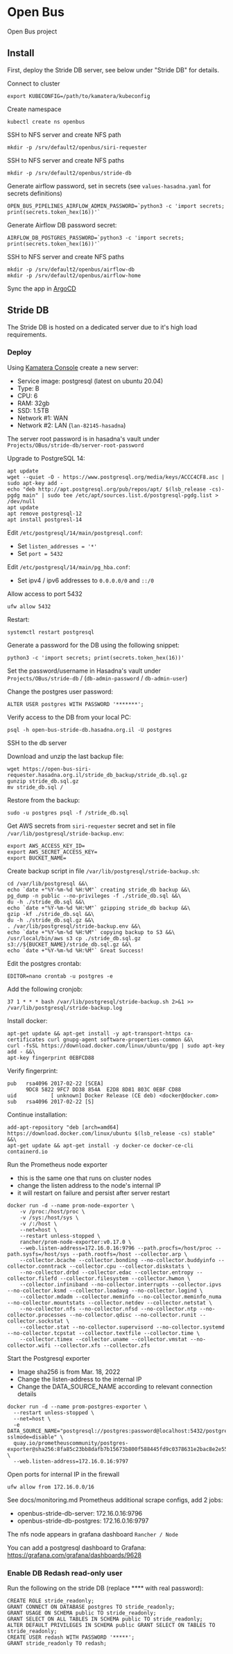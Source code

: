 # Open Bus

Open Bus project

## Install

First, deploy the Stride DB server, see below under "Stride DB" for details.

Connect to cluster

```
export KUBECONFIG=/path/to/kamatera/kubeconfig
```

Create namespace

```
kubectl create ns openbus
```

SSH to NFS server and create NFS path

```
mkdir -p /srv/default2/openbus/siri-requester
```

SSH to NFS server and create NFS paths

```
mkdir -p /srv/default2/openbus/stride-db
```

Generate airflow password, set in secrets (see `values-hasadna.yaml` for secrets definitions)

```
OPEN_BUS_PIPELINES_AIRFLOW_ADMIN_PASSWORD=`python3 -c 'import secrets; print(secrets.token_hex(16))'`
```

Generate Airflow DB password secret:
```
AIRFLOW_DB_POSTGRES_PASSWORD=`python3 -c 'import secrets; print(secrets.token_hex(16))'`
```

SSH to NFS server and create NFS paths

```
mkdir -p /srv/default2/openbus/airflow-db
mkdir -p /srv/default2/openbus/airflow-home
```

Sync the app in [ArgoCD](/docs/argocd.md)


## Stride DB

The Stride DB is hosted on a dedicated server due to it's high load requirements.

### Deploy

Using [Kamatera Console](https://console.kamatera.com) create a new server:

* Service image: postgresql (latest on ubuntu 20.04)
* Type: B
* CPU: 6
* RAM: 32gb
* SSD: 1.5TB
* Network #1: WAN
* Network #2: LAN (`lan-82145-hasadna`)

The server root password is in hasadna's vault under `Projects/OBus/stride-db/server-root-password`

Upgrade to PostgreSQL 14:

```
apt update
wget --quiet -O - https://www.postgresql.org/media/keys/ACCC4CF8.asc | sudo apt-key add -
echo "deb http://apt.postgresql.org/pub/repos/apt/ $(lsb_release -cs)-pgdg main" | sudo tee /etc/apt/sources.list.d/postgresql-pgdg.list > /dev/null
apt update
apt remove postgresql-12
apt install postgresl-14
```

Edit `/etc/postgresql/14/main/postgresql.conf`:

* Set `listen_addresses = '*'`
* Set `port = 5432`

Edit `/etc/postgresql/14/main/pg_hba.conf`:

* Set ipv4 / ipv6 addresses to `0.0.0.0/0` and `::/0`

Allow access to port 5432

```
ufw allow 5432
```

Restart:

```
systemctl restart postgresql
```

Generate a password for the DB using the following snippet:

```
python3 -c 'import secrets; print(secrets.token_hex(16))'
```

Set the password/username in Hasadna's vault under `Projects/OBus/stride-db` / (`db-admin-password` / `db-admin-user`)

Change the postgres user password:

```
ALTER USER postgres WITH PASSWORD '*******';
```

Verify access to the DB from your local PC:

```
psql -h open-bus-stride-db.hasadna.org.il -U postgres
```

SSH to the db server

Download and unzip the last backup file:

```
wget https://open-bus-siri-requester.hasadna.org.il/stride_db_backup/stride_db.sql.gz
gunzip stride_db.sql.gz
mv stride_db.sql /
```

Restore from the backup:

```
sudo -u postgres psql -f /stride_db.sql
```

Get AWS secrets from `siri-requester` secret and set in file `/var/lib/postgresql/stride-backup.env`:

```
export AWS_ACCESS_KEY_ID=
export AWS_SECRET_ACCESS_KEY=
export BUCKET_NAME=
```

Create backup script in file `/var/lib/postgresql/stride-backup.sh`:

```
cd /var/lib/postgresql &&\
echo `date +"%Y-%m-%d %H:%M"` creating stride_db backup &&\
pg_dump -n public --no-privileges -f ./stride_db.sql &&\
du -h ./stride_db.sql &&\
echo `date +"%Y-%m-%d %H:%M"` gzipping stride_db backup &&\
gzip -kf ./stride_db.sql &&\
du -h ./stride_db.sql.gz &&\
. /var/lib/postgresql/stride-backup.env &&\
echo `date +"%Y-%m-%d %H:%M"` copying backup to S3 &&\
/usr/local/bin/aws s3 cp ./stride_db.sql.gz s3://${BUCKET_NAME}/stride_db.sql.gz &&\
echo `date +"%Y-%m-%d %H:%M"` Great Success!
```

Edit the postgres crontab:

```
EDITOR=nano crontab -u postgres -e
```

Add the following cronjob:

```
37 1 * * * bash /var/lib/postgresql/stride-backup.sh 2>&1 >> /var/lib/postgresql/stride-backup.log
```

Install docker:

```
apt-get update && apt-get install -y apt-transport-https ca-certificates curl gnupg-agent software-properties-common &&\
curl -fsSL https://download.docker.com/linux/ubuntu/gpg | sudo apt-key add - &&\
apt-key fingerprint 0EBFCD88
```

Verify fingerprint:

```
pub   rsa4096 2017-02-22 [SCEA]
      9DC8 5822 9FC7 DD38 854A  E2D8 8D81 803C 0EBF CD88
uid           [ unknown] Docker Release (CE deb) <docker@docker.com>
sub   rsa4096 2017-02-22 [S]
```

Continue installation:

```
add-apt-repository "deb [arch=amd64] https://download.docker.com/linux/ubuntu $(lsb_release -cs) stable" &&\
apt-get update && apt-get install -y docker-ce docker-ce-cli containerd.io
```

Run the Prometheus node exporter

* this is the same one that runs on cluster nodes
* change the listen address to the node's internal IP
* it will restart on failure and persist after server restart

```
docker run -d --name prom-node-exporter \
    -v /proc:/host/proc \
    -v /sys:/host/sys \
    -v /:/host \
    --net=host \
    --restart unless-stopped \
    rancher/prom-node-exporter:v0.17.0 \
    --web.listen-address=172.16.0.16:9796 --path.procfs=/host/proc --path.sysfs=/host/sys --path.rootfs=/host --collector.arp \
    --collector.bcache --collector.bonding --no-collector.buddyinfo --collector.conntrack --collector.cpu --collector.diskstats \
    --no-collector.drbd --collector.edac --collector.entropy --collector.filefd --collector.filesystem --collector.hwmon \
    --collector.infiniband --no-collector.interrupts --collector.ipvs --no-collector.ksmd --collector.loadavg --no-collector.logind \
    --collector.mdadm --collector.meminfo --no-collector.meminfo_numa --no-collector.mountstats --collector.netdev --collector.netstat \
    --no-collector.nfs --no-collector.nfsd --no-collector.ntp --no-collector.processes --no-collector.qdisc --no-collector.runit --collector.sockstat \
    --collector.stat --no-collector.supervisord --no-collector.systemd --no-collector.tcpstat --collector.textfile --collector.time \
    --collector.timex --collector.uname --collector.vmstat --no-collector.wifi --collector.xfs --collector.zfs
```

Start the Postgresql exporter

* Image sha256 is from Mar. 18, 2022
* Change the listen-address to the internal IP
* Change the DATA_SOURCE_NAME according to relevant connection details

```
docker run -d --name prom-postgres-exporter \
  --restart unless-stopped \
  --net=host \
  -e DATA_SOURCE_NAME="postgresql://postgres:password@localhost:5432/postgres?sslmode=disable" \
  quay.io/prometheuscommunity/postgres-exporter@sha256:8fa85c23bb8dafb7b15673b800f588445fd9c0378631e2bac8e2e5567b345b69 \
  --web.listen-address=172.16.0.16:9797
```

Open ports for internal IP in the firewall

```
ufw allow from 172.16.0.0/16
```

See docs/monitoring.md Prometheus additional scrape configs, add 2 jobs:
* openbus-stride-db-server: 172.16.0.16:9796
* openbus-stride-db-postgres: 172.16.0.16:9797

The nfs node appears in grafana dashboard `Rancher / Node`

You can add a postgresql dashboard to Grafana: https://grafana.com/grafana/dashboards/9628


### Enable DB Redash read-only user

Run the following on the stride DB (replace **** with real password):

```
CREATE ROLE stride_readonly;
GRANT CONNECT ON DATABASE postgres TO stride_readonly;
GRANT USAGE ON SCHEMA public TO stride_readonly;
GRANT SELECT ON ALL TABLES IN SCHEMA public TO stride_readonly;
ALTER DEFAULT PRIVILEGES IN SCHEMA public GRANT SELECT ON TABLES TO stride_readonly;
CREATE USER redash WITH PASSWORD '*****';
GRANT stride_readonly TO redash;
```
